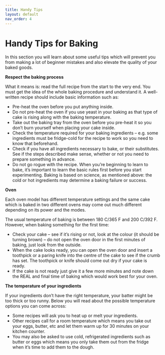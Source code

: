 ```yaml
---
title: Handy Tips
layout: default
nav_order: 4
---
```



<h1>Handy Tips for Baking</h1>


In this section you will learn about some useful tips which will prevent you from making a lot of beginner mistakes and also elevate the quality of your baked goods.

**Respect the baking process**

What it means is: read the full recipe from the start to the very end. You must get the idea of the whole baking procedure and understand it. A well-written recipe should include basic information such as:


-	Pre-heat the oven before you put anything inside.
-	Do not pre-heat the oven if you use yeast in your baking as that type of cake is rising along with the baking temperature.
-	Take out the baking tray from the oven before you pre-heat it so you don’t burn yourself when placing your cake inside.
-	Check the temperature required for your baking ingredients –  e.g. some ingredients must be fridge-cold for the recipe to work so you need to know that beforehand.
-	Check if you have all ingredients necessary to bake, or their substitutes. See if the steps described make sense, whether or not you need to prepare something in advance.
- Do not go rogue with the recipe. When you’re beginning to learn to bake, it’s important to learn the basic rules first before you start experimenting. Baking is based on science, as mentioned above: the cold or hot ingredients may determine a baking failure or success.


**Oven** 

Each oven model has different temperature settings and the same cake which is baked in two different ovens may come out much different depending on its power and the modes. 

The usual temperature of baking is between 180 C/365 F and 200 C/392 F. However, when baking something for the first time:

-	Check your cake – see if it’s rising or not, look at the colour (it should be turning brown) – do not open the oven door in the first minutes of baking, just look from the outside. 
-	When the cake looks ready, you can open the oven door and insert a toothpick or a paring knife into the centre of the cake to see if the crumb has set. The toothpick or knife should come out dry if your cake is ready.
-	If the cake is not ready just give it a few more minutes and note down the REAL and final time of baking which would work best for your oven.


**The temperature of your ingredients**

If your ingredients don’t have the right temperature, your batter might be too thick or too runny. Below you will read about the possible temperature options you can come across:

-	Some recipes will ask you to heat up or melt your ingredients.
-	Other recipes call for a room temperature which means you take out your eggs, butter, etc and let them warm up for 30 minutes on your kitchen counter.
-	You may also be asked to use cold, refrigerated ingredients such as butter or eggs which means you only take them out from the fridge when it’s time to add them to the dough.
